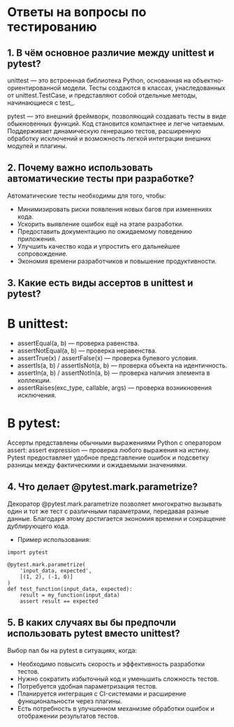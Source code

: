 # Ответы на вопросы по тестированию

## 1. В чём основное различие между unittest и pytest?
unittest — это встроенная библиотека Python, основанная на объектно-ориентированной модели. Тесты создаются в классах, унаследованных от unittest.TestCase, и представляют собой отдельные методы, начинающиеся с test_.

pytest — это внешний фреймворк, позволяющий создавать тесты в виде обыкновенных функций. Код становится компактнее и легче читаемым. Поддерживает динамическую генерацию тестов, расширенную обработку исключений и возможность легкой интеграции внешних модулей и плагины.

## 2. Почему важно использовать автоматические тесты при разработке?
Автоматические тесты необходимы для того, чтобы:

- Минимизировать риски появления новых багов при изменениях кода.
- Ускорить выявление ошибок ещё на этапе разработки.
- Предоставить документацию по ожидаемому поведению приложения.
- Улучшить качество кода и упростить его дальнейшее сопровождение.
- Экономия времени разработчиков и повышение продуктивности.

## 3. Какие есть виды ассертов в unittest и pytest?
# В unittest:
- assertEqual(a, b) — проверка равенства.
- assertNotEqual(a, b) — проверка неравенства.
- assertTrue(x) / assertFalse(x) — проверка булевого условия.
- assertIs(a, b) / assertIsNot(a, b) — проверка объекта на идентичность.
- assertIn(a, b) / assertNotIn(a, b) — проверка наличия элемента в коллекции.
- assertRaises(exc_type, callable, args) — проверка возникновения исключения.
  
# В pytest:
Ассерты представлены обычными выражениями Python с оператором assert:
assert expression — проверка любого выражения на истину.
Pytest предоставляет удобное представление ошибок и подсветку разницы между фактическими и ожидаемыми значениями.

## 4. Что делает @pytest.mark.parametrize?
Декоратор @pytest.mark.parametrize позволяет многократно вызывать один и тот же тест с различными параметрами, передавая разные данные. Благодаря этому достигается экономия времени и сокращение дублирующего кода.

- Пример использования:
```
import pytest

@pytest.mark.parametrize(
    'input_data, expected',
    [(1, 2), (-1, 0)]
)
def test_function(input_data, expected):
    result = my_function(input_data)
    assert result == expected
```

## 5. В каких случаях вы бы предпочли использовать pytest вместо unittest?
 Выбор пал бы на pytest в ситуациях, когда:

- Необходимо повысить скорость и эффективность разработки тестов.
- Нужно сократить избыточный код и уменьшить сложность тестов.
- Потребуется удобная параметризация тестов.
- Планируется интеграция с CI-системами и расширение функциональности через плагины.
- Есть потребность в улучшенном механизме обработки ошибок и отображении результатов тестов.

